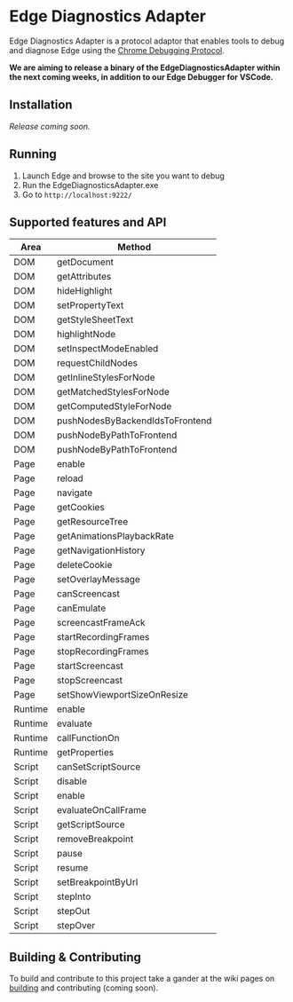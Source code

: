 # Edge Diagnostics Adapter

Edge Diagnostics Adapter is a protocol adaptor that enables tools to debug and diagnose Edge using the [Chrome Debugging Protocol](https://github.com/ChromeDevTools/debugger-protocol-viewer/issues).

**We are aiming to release a binary of the EdgeDiagnosticsAdapter within the next coming weeks, in addition to our Edge Debugger for VSCode.**

## Installation
*Release coming soon.*

## Running

1. Launch Edge and browse to the site you want to debug 
2. Run the EdgeDiagnosticsAdapter.exe
3. Go to `http://localhost:9222/`

## Supported features and API

| Area  | Method    |
|-------|-----------|
|  DOM  | getDocument
|  DOM  | getAttributes
|  DOM  | hideHighlight
|  DOM  | setPropertyText
|  DOM  | getStyleSheetText
|  DOM  | highlightNode
|  DOM  | setInspectModeEnabled
|  DOM  | requestChildNodes
|  DOM  | getInlineStylesForNode
|  DOM  | getMatchedStylesForNode
|  DOM  | getComputedStyleForNode
|  DOM  | pushNodesByBackendIdsToFrontend
|  DOM  | pushNodeByPathToFrontend
|  DOM  | pushNodeByPathToFrontend
|  Page | enable
|  Page | reload
|  Page | navigate
|  Page | getCookies
|  Page | getResourceTree
|  Page | getAnimationsPlaybackRate
|  Page | getNavigationHistory
|  Page | deleteCookie
|  Page | setOverlayMessage
|  Page | canScreencast
|  Page | canEmulate
|  Page | screencastFrameAck
|  Page | startRecordingFrames
|  Page | stopRecordingFrames
|  Page | startScreencast
|  Page | stopScreencast
|  Page | setShowViewportSizeOnResize
| Runtime | enable
| Runtime | evaluate
| Runtime | callFunctionOn
| Runtime | getProperties
| Script | canSetScriptSource
| Script | disable
| Script | enable
| Script | evaluateOnCallFrame
| Script | getScriptSource
| Script | removeBreakpoint
| Script | pause
| Script | resume
| Script | setBreakpointByUrl
| Script | stepInto
| Script | stepOut
| Script | stepOver


## Building & Contributing
To build and contribute to this project take a gander at the wiki pages on [building](https://github.com/Microsoft/EdgeDiagnosticsAdapter/wiki/Building) and contributing (coming soon).
